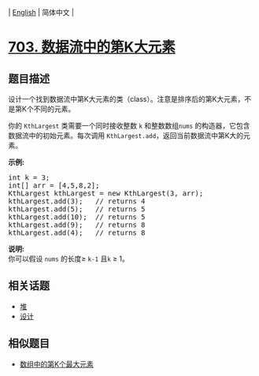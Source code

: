 
| [English](README_EN.md) | 简体中文 |

# [703. 数据流中的第K大元素](https://leetcode-cn.com/problems/kth-largest-element-in-a-stream/)

## 题目描述

<p>设计一个找到数据流中第K大元素的类（class）。注意是排序后的第K大元素，不是第K个不同的元素。</p>

<p>你的&nbsp;<code>KthLargest</code>&nbsp;类需要一个同时接收整数&nbsp;<code>k</code> 和整数数组<code>nums</code>&nbsp;的构造器，它包含数据流中的初始元素。每次调用&nbsp;<code>KthLargest.add</code>，返回当前数据流中第K大的元素。</p>

<p><strong>示例:</strong></p>

<pre>
int k = 3;
int[] arr = [4,5,8,2];
KthLargest kthLargest = new KthLargest(3, arr);
kthLargest.add(3);&nbsp; &nbsp;// returns 4
kthLargest.add(5);&nbsp; &nbsp;// returns 5
kthLargest.add(10);&nbsp; // returns 5
kthLargest.add(9);&nbsp; &nbsp;// returns 8
kthLargest.add(4);&nbsp; &nbsp;// returns 8
</pre>

<p><strong>说明: </strong><br />
你可以假设&nbsp;<code>nums</code>&nbsp;的长度&ge;&nbsp;<code>k-1</code>&nbsp;且<code>k</code> &ge;&nbsp;1。</p>


## 相关话题

- [堆](https://leetcode-cn.com/tag/heap)
- [设计](https://leetcode-cn.com/tag/design)

## 相似题目

- [数组中的第K个最大元素](../kth-largest-element-in-an-array/README.md)
